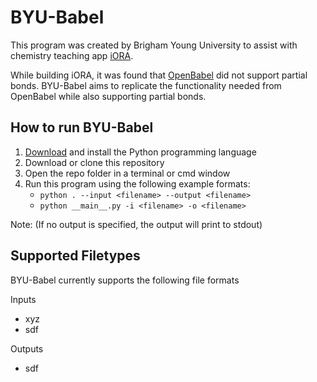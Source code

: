 # BYU-Babel

This program was created by Brigham Young University to assist with chemistry teaching app [iORA](https://github.com/DanielEss-lab/iORA).

While building iORA, it was found that [OpenBabel](http://openbabel.org/wiki/Main_Page) did not support partial bonds. BYU-Babel aims to replicate the functionality needed from OpenBabel while also supporting partial bonds.

## How to run BYU-Babel

1. [Download](https://www.python.org/downloads/) and install the Python programming language
2. Download or clone this repository
3. Open the repo folder in a terminal or cmd window
3. Run this program using the following example formats: 
    - `python . --input <filename> --output <filename>`
    - `python __main__.py -i <filename> -o <filename>`

Note: (If no output is specified, the output will print to stdout)

## Supported Filetypes
BYU-Babel currently supports the following file formats

Inputs
- xyz
- sdf

Outputs
- sdf
